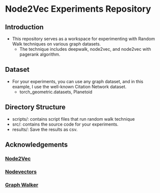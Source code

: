 # Node2Vec Experiments Repository

## Introduction

- This repository serves as a workspace for experimenting with Random Walk techniques on various graph datasets.
  - The technique includes deepwalk, node2vec, and node2vec with pagerank algorithm.

## Dataset

- For your experiments, you can use any graph dataset, and in this example, I use the well-known Citation Network dataset.
  - torch_geometric.datasets, Planetoid

## Directory Structure

- scripts/: contains script files that run random walk technique
- src/: contains the source code for your experiments.
- results/: Save the results as csv.

## Acknowledgements

### [Node2Vec](https://github.com/aditya-grover/node2vec)

### [Nodevectors](https://github.com/VHRanger/nodevectors)

### [Graph Walker](https://github.com/kerighan/graph-walker)
